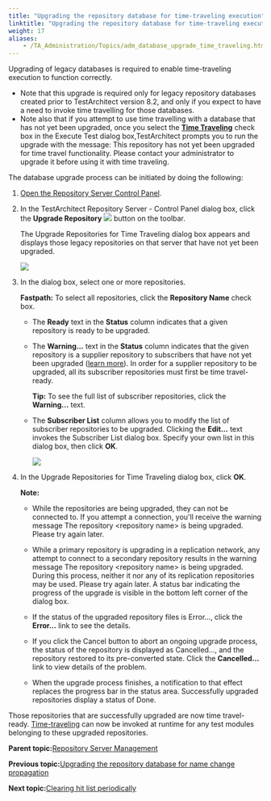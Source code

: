 ```yaml
--- 
title: "Upgrading the repository database for time-traveling execution"
linktitle: "Upgrading the repository database for time-traveling execution"
weight: 17
aliases: 
    - /TA_Administration/Topics/adm_database_upgrade_time_traveling.html
---
```


Upgrading of legacy databases is required to enable time-traveling execution to function correctly.

-   Note that this upgrade is required only for legacy repository databases created prior to TestArchitect version 8.2, and only if you expect to have a need to invoke time travelling for those databases.
-   Note also that if you attempt to use time travelling with a database that has not yet been upgraded, once you select the [**Time Traveling**](/TA_Help/Topics/ug_time_traveling_execution.md#cmd_ihj_gjf_5s) check box in the Execute Test dialog box,TestArchitect prompts you to run the upgrade with the message: This repository has not yet been upgraded for time travel functionality. Please contact your administrator to upgrade it before using it with time traveling.

The database upgrade process can be initiated by doing the following:

1.  [Open the Repository Server Control Panel](Repo_server_management_launching.html).

2.  In the TestArchitect Repository Server - Control Panel dialog box, click the **Upgrade Repository** ![](/images//Images/upgrade_database_btn.png) button on the toolbar.

    The Upgrade Repositories for Time Traveling dialog box appears and displays those legacy repositories on that server that have not yet been upgraded.

    ![](/images//Images/upgrade_database_time_traveling_dialog.png)

3.  In the dialog box, select one or more repositories.

    **Fastpath:** To select all repositories, click the **Repository Name** check box.

    -   The **Ready** text in the **Status** column indicates that a given repository is ready to be upgraded.
    -   The **Warning...** text in the **Status** column indicates that the given repository is a supplier repository to subscribers that have not yet been upgraded \([learn more](/TA_Help/Topics/Project_subscription.html)\). In order for a supplier repository to be upgraded, all its subscriber repositories must first be time travel-ready.

        **Tip:** To see the full list of subscriber repositories, click the **Warning...** text.

    -   The **Subscriber List** column allows you to modify the list of subscriber repositories to be upgraded. Clicking the **Edit...** text invokes the Subscriber List dialog box. Specify your own list in this dialog box, then click **OK**.

        ![](/images//Images/adm_subcriber_list_dlg.png)

4.  In the Upgrade Repositories for Time Traveling dialog box, click **OK**.

    **Note:**

    -   While the repositories are being upgraded, they can not be connected to. If you attempt a connection, you'll receive the warning message The repository <repository name\> is being upgraded. Please try again later.
    -   While a primary repository is upgrading in a replication network, any attempt to connect to a secondary repository results in the warning message The repository <repository name\> is being upgraded. During this process, neither it nor any of its replication repositories may be used. Please try again later.
    A status bar indicating the progress of the upgrade is visible in the bottom left corner of the dialog box.

    -   If the status of the upgraded repository files is Error..., click the **Error...** link to see the details.
    -   If you click the Cancel button to abort an ongoing upgrade process, the status of the repository is displayed as Cancelled..., and the repository restored to its pre-converted state. Click the **Cancelled...** link to view details of the problem.
    -   When the upgrade process finishes, a notification to that effect replaces the progress bar in the status area. Successfully upgraded repositories display a status of Done.

Those repositories that are successfully upgraded are now time travel-ready. [Time-traveling](/TA_Help/Topics/ug_time_traveling.html) can now be invoked at runtime for any test modules belonging to these upgraded repositories.

**Parent topic:**[Repository Server Management](/TA_Administration/Topics/Repo_server_management.html)

**Previous topic:**[Upgrading the repository database for name change propagation](/TA_Administration/Topics/Repo_database_upgrade.html)

**Next topic:**[Clearing hit list periodically](/TA_Administration/Topics/adm_clear_hitlist.html)

